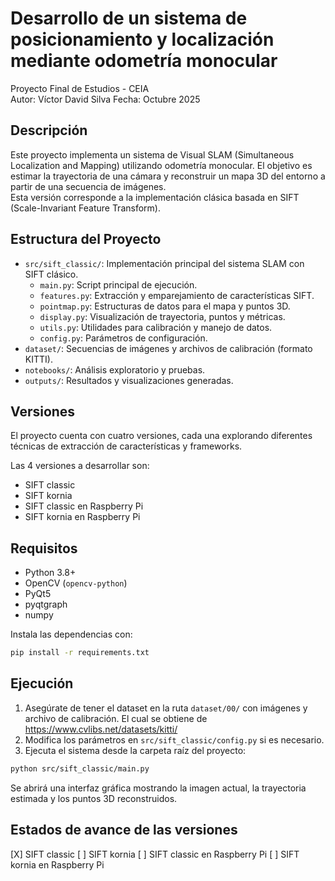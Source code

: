 # Desarrollo de un sistema de posicionamiento y localización mediante odometría monocular

Proyecto Final de Estudios - CEIA  
Autor: Víctor David Silva
Fecha: Octubre 2025

## Descripción

Este proyecto implementa un sistema de Visual SLAM (Simultaneous Localization and Mapping) utilizando odometría monocular. El objetivo es estimar la trayectoria de una cámara y reconstruir un mapa 3D del entorno a partir de una secuencia de imágenes.  
Esta versión corresponde a la implementación clásica basada en SIFT (Scale-Invariant Feature Transform).

## Estructura del Proyecto

- `src/sift_classic/`: Implementación principal del sistema SLAM con SIFT clásico.
  - `main.py`: Script principal de ejecución.
  - `features.py`: Extracción y emparejamiento de características SIFT.
  - `pointmap.py`: Estructuras de datos para el mapa y puntos 3D.
  - `display.py`: Visualización de trayectoria, puntos y métricas.
  - `utils.py`: Utilidades para calibración y manejo de datos.
  - `config.py`: Parámetros de configuración.
- `dataset/`: Secuencias de imágenes y archivos de calibración (formato KITTI).
- `notebooks/`: Análisis exploratorio y pruebas.
- `outputs/`: Resultados y visualizaciones generadas.

## Versiones

El proyecto cuenta con cuatro versiones, cada una explorando diferentes técnicas de extracción de características y frameworks.  

Las 4 versiones a desarrollar son:
- SIFT classic
- SIFT kornia
- SIFT classic en Raspberry Pi 
- SIFT kornia en Raspberry Pi

## Requisitos

- Python 3.8+
- OpenCV (`opencv-python`)
- PyQt5
- pyqtgraph
- numpy

Instala las dependencias con:

```bash
pip install -r requirements.txt
```

## Ejecución

1. Asegúrate de tener el dataset en la ruta `dataset/00/` con imágenes y archivo de calibración. El cual se obtiene de https://www.cvlibs.net/datasets/kitti/
2. Modifica los parámetros en `src/sift_classic/config.py` si es necesario.
3. Ejecuta el sistema desde la carpeta raíz del proyecto:

```bash
python src/sift_classic/main.py
```

Se abrirá una interfaz gráfica mostrando la imagen actual, la trayectoria estimada y los puntos 3D reconstruidos.

## Estados de avance de las versiones

[X] SIFT classic
[ ] SIFT kornia
[ ] SIFT classic en Raspberry Pi 
[ ] SIFT kornia en Raspberry Pi
